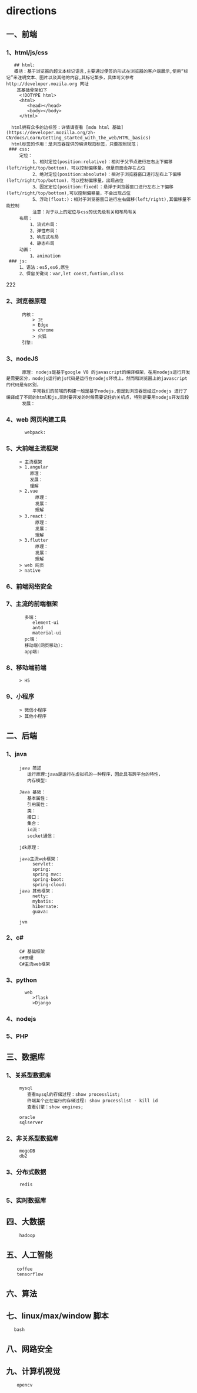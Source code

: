 # directions
## 一、前端
   ### 1、html/js/css
       ## html: 
       概括：基于浏览器的超文本标记语言,主要通过便签的形式在浏览器的客户端展示,使用“标记”来注明文本、图片以及其他的内容,其标记繁多，具体可义参考 http://developer.mozila.org 网址
        其基础骨架如下
         <!DOTYPE html>
         <html>
            <head></head>
            <body></body>
         </html>
         
      html拥有众多的边标签：详情请查看 [mdn html 基础](https://developer.mozilla.org/zh-CN/docs/Learn/Getting_started_with_the_web/HTML_basics)
      html标签的作用：是浏览器提供的编译规范标签，只要按照规范；
     ### css:
         定位：
              1、相对定位(position:relative)：相对于父节点进行左右上下偏移(left/right/top/bottom)，可以控制偏移量，但是页面会存在占位
              2、绝对定位(position:absolute)：相对于浏览器窗口进行左右上下偏移(left/right/top/bottom)，可以控制偏移量，出现占位
              3、固定定位(position:fixed)：悬浮于浏览器窗口进行左右上下偏移(left/right/top/bottom),可以控制偏移量，不会出现占位
              5、浮动(float:)：相对于浏览器窗口进行左右偏移(left/right),其偏移量不能控制
              注意：对于以上的定位与css的优先级有关和布局有关
         布局：
             1、流式布局：
             2、弹性布局：
             3、响应式布局
             4、静态布局
         动画：
             1、animation
     ### js:
         1、语法：es5,es6,原生
         2、保留关键词：var,let const,funtion,class
         
222
               
   ### 2、浏览器原理
          内核：
              > IE
              > Edge
              > chrome
              > 火狐
          引擎:
   ### 3、nodeJS
          原理: nodejs是基于google V8 的javascript的编译框架，在用nodejs进行开发是需要区分，nodejs运行的js代码是运行在nodejs环境上，然而和浏览器上的javascript的代码是有区别，
              平常我们的前端的构建一般是基于nodejs,但是到浏览器是经过nodejs 进行了编译成了不同的html和js,同时要开发的时候需要记住的关机点，特别是要用nodejs开发后段
          发展：
   ### 4、web 网页构建工具
           webpack:
           
   ### 5、大前端主流框架
         > 主流框架
         > 1.angular
             原理：
             发展：
             理解
         > 2.vue
               原理：
               发展：
               理解
         > 3.react：
               原理：
               发展：
               理解
         > 3.flutter
               原理：
               发展：
               理解
         > web 网页
         > native
         
   ### 6、前端网络安全
   ### 7、主流的前端框架
           多端：
              element-ui
              antd
              material-ui
           pc端：
           移动端(网页移动):
           app端:
          
   ### 8、移动端前端
         > H5
   ### 9、小程序
         > 微信小程序
         > 其他小程序
## 二、后端
   ### 1、java
         java 简述
            运行原理:java是运行在虚拟机的一种程序，因此具有跨平台的特性，
            内存模型:
            
         Java 基础：
            基本属性：
            引用属性：
            类：
            接口：
            集合：
            io流：
            socket通信：
            
         jdk原理：
         
         java主流web框架：
              servlet:
              spring:
              spring mvc:
              spring-boot:
              spring-cloud:
         java 其他框架：
              netty:
              mybatis:
              hibernate:
              guava:
             
         jvm
   ### 2、c#
         C# 基础框架
         c#原理
         C#主流web框架
   ### 3、python
           web
              >flask
              >Django
          
   ### 4、nodejs
   ### 5、PHP
## 三、数据库
   ### 1、关系型数据库
         mysql
            查看mysql的存储过程：show processlist;
            终端某个正在运行的存储过程: show processlist - kill id
            查看引擎：show engines;
            
         oracle
         sqlserver
   ### 2、非关系型数据库
         mogoDB
         db2
   ### 3、分布式数据
         redis
   ### 5、实时数据库
         
## 四、大数据
         hadoop
         
## 五、人工智能
        coffee
        tensorflow
        
## 六、算法
         
## 七、linux/max/window 脚本
       bash
      
## 八、网路安全

## 九、计算机视觉
        opencv
       
